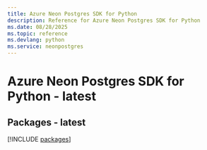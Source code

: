 ```yaml
---
title: Azure Neon Postgres SDK for Python
description: Reference for Azure Neon Postgres SDK for Python
ms.date: 08/28/2025
ms.topic: reference
ms.devlang: python
ms.service: neonpostgres
---
```

# Azure Neon Postgres SDK for Python - latest
## Packages - latest
[!INCLUDE [packages](neon-postgres-index.md)]
